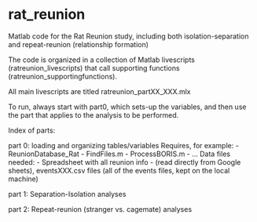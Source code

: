 # rat_reunion

Matlab code for the Rat Reunion study, including both isolation-separation and repeat-reunion (relationship formation)

The code is organized in a collection of Matlab livescripts (ratreunion_livescripts) that call supporting functions (ratreunion_supportingfunctions). 

All main livescripts are titled ratreunion_partXX_XXX.mlx

To run, always start with part0, which sets-up the variables, and then use the part that applies to the analysis to be performed.

Index of parts:

part 0: loading and organizing tables/variables
Requires, for example: - ReunionDatabase_Rat - FindFiles.m - ProcessBORIS.m - ... Data files needed: - Spreadsheet with all reunion info - (read directly from Google sheets), eventsXXX.csv files (all of the events files, kept on the local machine)

part 1: Separation-Isolation analyses

part 2: Repeat-reunion (stranger vs. cagemate) analyses
